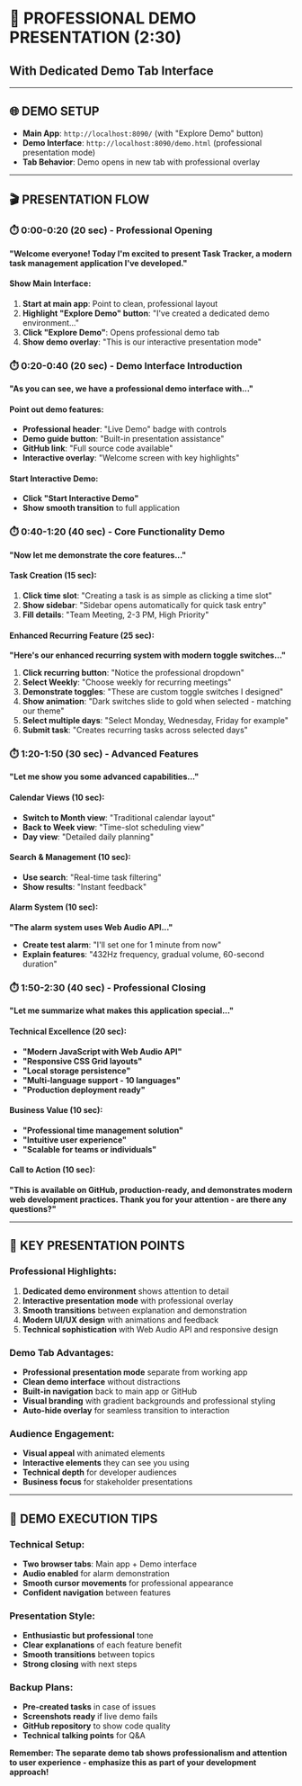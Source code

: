 # 🎯 PROFESSIONAL DEMO PRESENTATION (2:30)
## With Dedicated Demo Tab Interface

---

## **🌐 DEMO SETUP**
- **Main App**: `http://localhost:8090/` (with "Explore Demo" button)
- **Demo Interface**: `http://localhost:8090/demo.html` (professional presentation mode)
- **Tab Behavior**: Demo opens in new tab with professional overlay

---

## **🎬 PRESENTATION FLOW**

### **⏱️ 0:00-0:20 (20 sec) - Professional Opening**
**"Welcome everyone! Today I'm excited to present Task Tracker, a modern task management application I've developed."**

#### **Show Main Interface:**
1. **Start at main app**: Point to clean, professional layout
2. **Highlight "Explore Demo" button**: "I've created a dedicated demo environment..."
3. **Click "Explore Demo"**: Opens professional demo tab
4. **Show demo overlay**: "This is our interactive presentation mode"

### **⏱️ 0:20-0:40 (20 sec) - Demo Interface Introduction**
**"As you can see, we have a professional demo interface with..."**

#### **Point out demo features:**
- **Professional header**: "Live Demo" badge with controls
- **Demo guide button**: "Built-in presentation assistance"
- **GitHub link**: "Full source code available"
- **Interactive overlay**: "Welcome screen with key highlights"

#### **Start Interactive Demo:**
- **Click "Start Interactive Demo"**
- **Show smooth transition** to full application

### **⏱️ 0:40-1:20 (40 sec) - Core Functionality Demo**
**"Now let me demonstrate the core features..."**

#### **Task Creation (15 sec):**
1. **Click time slot**: "Creating a task is as simple as clicking a time slot"
2. **Show sidebar**: "Sidebar opens automatically for quick task entry"
3. **Fill details**: "Team Meeting, 2-3 PM, High Priority"

#### **Enhanced Recurring Feature (25 sec):**
**"Here's our enhanced recurring system with modern toggle switches..."**
1. **Click recurring button**: "Notice the professional dropdown"
2. **Select Weekly**: "Choose weekly for recurring meetings"
3. **Demonstrate toggles**: "These are custom toggle switches I designed"
4. **Show animation**: "Dark switches slide to gold when selected - matching our theme"
5. **Select multiple days**: "Select Monday, Wednesday, Friday for example"
6. **Submit task**: "Creates recurring tasks across selected days"

### **⏱️ 1:20-1:50 (30 sec) - Advanced Features**
**"Let me show you some advanced capabilities..."**

#### **Calendar Views (10 sec):**
- **Switch to Month view**: "Traditional calendar layout"
- **Back to Week view**: "Time-slot scheduling view"
- **Day view**: "Detailed daily planning"

#### **Search & Management (10 sec):**
- **Use search**: "Real-time task filtering"
- **Show results**: "Instant feedback"

#### **Alarm System (10 sec):**
**"The alarm system uses Web Audio API..."**
- **Create test alarm**: "I'll set one for 1 minute from now"
- **Explain features**: "432Hz frequency, gradual volume, 60-second duration"

### **⏱️ 1:50-2:30 (40 sec) - Professional Closing**
**"Let me summarize what makes this application special..."**

#### **Technical Excellence (20 sec):**
- **"Modern JavaScript with Web Audio API"**
- **"Responsive CSS Grid layouts"**
- **"Local storage persistence"**
- **"Multi-language support - 10 languages"**
- **"Production deployment ready"**

#### **Business Value (10 sec):**
- **"Professional time management solution"**
- **"Intuitive user experience"**
- **"Scalable for teams or individuals"**

#### **Call to Action (10 sec):**
**"This is available on GitHub, production-ready, and demonstrates modern web development practices. Thank you for your attention - are there any questions?"**

---

## **🎯 KEY PRESENTATION POINTS**

### **Professional Highlights:**
1. **Dedicated demo environment** shows attention to detail
2. **Interactive presentation mode** with professional overlay
3. **Smooth transitions** between explanation and demonstration
4. **Modern UI/UX design** with animations and feedback
5. **Technical sophistication** with Web Audio API and responsive design

### **Demo Tab Advantages:**
- **Professional presentation mode** separate from working app
- **Clean demo interface** without distractions
- **Built-in navigation** back to main app or GitHub
- **Visual branding** with gradient backgrounds and professional styling
- **Auto-hide overlay** for seamless transition to interaction

### **Audience Engagement:**
- **Visual appeal** with animated elements
- **Interactive elements** they can see you using
- **Technical depth** for developer audiences
- **Business focus** for stakeholder presentations

---

## **🚀 DEMO EXECUTION TIPS**

### **Technical Setup:**
- **Two browser tabs**: Main app + Demo interface
- **Audio enabled** for alarm demonstration
- **Smooth cursor movements** for professional appearance
- **Confident navigation** between features

### **Presentation Style:**
- **Enthusiastic but professional** tone
- **Clear explanations** of each feature benefit
- **Smooth transitions** between topics
- **Strong closing** with next steps

### **Backup Plans:**
- **Pre-created tasks** in case of issues
- **Screenshots ready** if live demo fails
- **GitHub repository** to show code quality
- **Technical talking points** for Q&A

**Remember: The separate demo tab shows professionalism and attention to user experience - emphasize this as part of your development approach!**